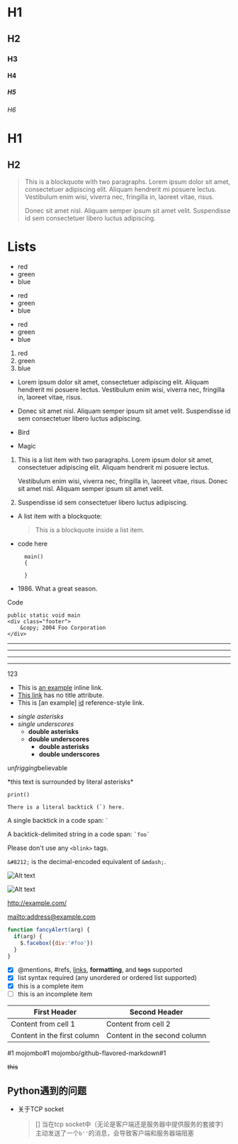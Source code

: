 # H1 #
## H2 ##
### H3 ###
#### H4 ####
##### H5 #####
###### H6 ######

H1
========
H2
--------

> This is a blockquote with two paragraphs. Lorem ipsum dolor sit amet,
> consectetuer adipiscing elit. Aliquam hendrerit mi posuere lectus.
> Vestibulum enim wisi, viverra nec, fringilla in, laoreet vitae, risus.
>
> Donec sit amet nisl. Aliquam semper ipsum sit amet velit. Suspendisse
> id sem consectetuer libero luctus adipiscing.

# Lists
* red
* green
* blue

+ red
+ green
+ blue

- red
- green
- blue

1. red
4. green
7. blue

*   Lorem ipsum dolor sit amet, consectetuer adipiscing elit.
    Aliquam hendrerit mi posuere lectus. Vestibulum enim wisi,
    viverra nec, fringilla in, laoreet vitae, risus.
    
*   Donec sit amet nisl. Aliquam semper ipsum sit amet velit.
    Suspendisse id sem consectetuer libero luctus adipiscing.
    
*   Bird

*   Magic

1.  This is a list item with two paragraphs. Lorem ipsum dolor
    sit amet, consectetuer adipiscing elit. Aliquam hendrerit
    mi posuere lectus.

    Vestibulum enim wisi, viverra nec, fringilla in, laoreet
    vitae, risus. Donec sit amet nisl. Aliquam semper ipsum
    sit amet velit.

2.  Suspendisse id sem consectetuer libero luctus adipiscing.


*   A list item with a blockquote:

    > This is a blockquote
    > inside a list item.
* code here

        main()
        {
           
        }    
        
* 1986\. What a great season.

Code

    public static void main    
    <div class="footer">
        &copy; 2004 Foo Corporation
    </div>
    
* * *
*****
- - -
-----
123

* This is [an example](http://example.com/ "Title") inline link.
* [This link](http://example.net/) has no title attribute.
* This is [an example] [id] reference-style link.

[id]: http://example.com/  "Optional Title Here"

* *single asterisks*
* _single underscores_
    * **double asterisks**
    * __double underscores__
        * **double asterisks**
        * __double underscores__

un*frigging*believable

\*this text is surrounded by literal asterisks\*

`print()`

````There is a literal backtick (`) here.````

A single backtick in a code span: `` ` ``

A backtick-delimited string in a code span: `` `foo` ``

Please don't use any `<blink>` tags.

`&#8212;` is the decimal-encoded equivalent of `&mdash;`.

![Alt text](/path/to/img.jpg)

![Alt text](/path/to/img.jpg "Optional title")

<http://example.com/>

<mailto:address@example.com>

```javascript 1.8
function fancyAlert(arg) {
  if(arg) {
    $.facebox({div:'#foo'})
  }
}
```

- [x] @mentions, #refs, [links](), **formatting**, and <del>tags</del> supported
- [x] list syntax required (any unordered or ordered list supported)
- [x] this is a complete item
- [ ] this is an incomplete item

[links]: http://baidu.com

First Header | Second Header
------------ | -------------
Content from cell 1 | Content from cell 2
Content in the first column | Content in the second column

#1
mojombo#1
mojombo/github-flavored-markdown#1

~~this~~


## Python遇到的问题
* 关于TCP socket
    > [] 当在tcp socket中（无论是客户端还是服务器中提供服务的套接字)
         主动发送了一个`b''`的消息，会导致客户端和服务器端阻塞
